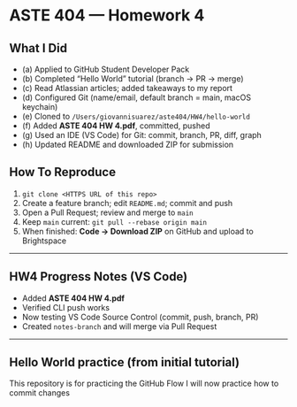 # ASTE 404 — Homework 4

## What I Did
- (a) Applied to GitHub Student Developer Pack
- (b) Completed “Hello World” tutorial (branch → PR → merge)
- (c) Read Atlassian articles; added takeaways to my report
- (d) Configured Git (name/email, default branch = main, macOS keychain)
- (e) Cloned to `/Users/giovannisuarez/aste404/HW4/hello-world`
- (f) Added **ASTE 404 HW 4.pdf**, committed, pushed
- (g) Used an IDE (VS Code) for Git: commit, branch, PR, diff, graph
- (h) Updated README and downloaded ZIP for submission

## How To Reproduce
1. `git clone <HTTPS URL of this repo>`
2. Create a feature branch; edit `README.md`; commit and push
3. Open a Pull Request; review and merge to `main`
4. Keep `main` current: `git pull --rebase origin main`
5. When finished: **Code → Download ZIP** on GitHub and upload to Brightspace

---

## HW4 Progress Notes (VS Code)
- Added **ASTE 404 HW  4.pdf**
- Verified CLI push works
- Now testing VS Code Source Control (commit, push, branch, PR)
- Created `notes-branch` and will merge via Pull Request

---

## Hello World practice (from initial tutorial)
This repository is for practicing the GitHub Flow
I will now practice how to commit changes
